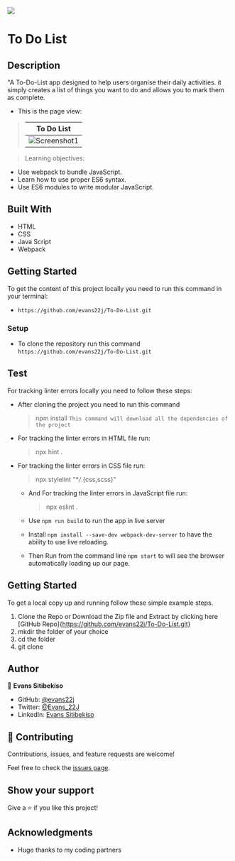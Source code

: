 ![](https://img.shields.io/badge/Microverse-blueviolet)

# To Do List

## Description

"A To-Do-List app designed to help users organise their daily activities. it simply creates a list of things you want to do and allows you to mark them as complete.

- This is the page view:

> | To Do List                                                                                                            |
> | --------------------------------------------------------------------------------------------------------------------- |
> | ![Screenshot1](https://user-images.githubusercontent.com/79058364/134364133-16b1160b-8975-4820-a3d7-ebe8acd72db0.png) |

> Learning objectives:

- Use webpack to bundle JavaScript.
- Learn how to use proper ES6 syntax.
- Use ES6 modules to write modular JavaScript.

## Built With

- HTML
- CSS
- Java Script
- Webpack

## Getting Started

To get the content of this project locally you need to run this command in your terminal:

- `https://github.com/evans22j/To-Do-List.git`

### Setup

- To clone the repository run this command `https://github.com/evans22j/To-Do-List.git`

## Test

For tracking linter errors locally you need to follow these steps:

- After cloning the project you need to run this command

  > npm install
  > `This command will download all the dependencies of the project`

- For tracking the linter errors in HTML file run:

  > npx hint .

- For tracking the linter errors in CSS file run:

  > npx stylelint "\*_/_.{css,scss}"

  - And For tracking the linter errors in JavaScript file run:

    > npx eslint .

  - Use `npm run build` to run the app in live server

  - Install `npm install --save-dev webpack-dev-server` to have the ability to use live reloading.

  - Then Run from the command line `npm start` to will see the browser automatically loading up our page.

## Getting Started

To get a local copy up and running follow these simple example steps.

1. Clone the Repo or Download the Zip file and Extract by clicking here [GitHub Repo]{https://github.com/evans22j/To-Do-List.git}
2. mkdir the folder of your choice
3. cd the folder
4. git clone

## Author

👤 **Evans Sitibekiso**

- GitHub: [@evans22j](https://github.com/evans22j)
- Twitter: [@Evans_22J](https://twitter.com/Evans_22J)
- LinkedIn: [Evans Sitibekiso](https://www.linkedin.com/in/evans-sitibekiso-a85753202/)

## 🤝 Contributing

Contributions, issues, and feature requests are welcome!

Feel free to check the [issues page](../../issues/).

## Show your support

Give a ⭐️ if you like this project!

## Acknowledgments

- Huge thanks to my coding partners
